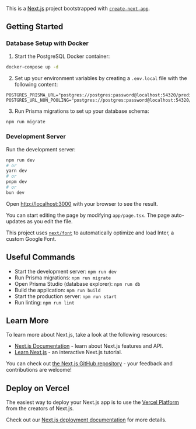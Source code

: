 This is a [Next.js](https://nextjs.org/) project bootstrapped with [`create-next-app`](https://github.com/vercel/next.js/tree/canary/packages/create-next-app).

## Getting Started

### Database Setup with Docker

1. Start the PostgreSQL Docker container:

```bash
docker-compose up -d
```

2. Set up your environment variables by creating a `.env.local` file with the following content:

```
POSTGRES_PRISMA_URL="postgres://postgres:password@localhost:54320/predictascore"
POSTGRES_URL_NON_POOLING="postgres://postgres:password@localhost:54320/predictascore"
```

3. Run Prisma migrations to set up your database schema:

```bash
npm run migrate
```

### Development Server

Run the development server:

```bash
npm run dev
# or
yarn dev
# or
pnpm dev
# or
bun dev
```

Open [http://localhost:3000](http://localhost:3000) with your browser to see the result.

You can start editing the page by modifying `app/page.tsx`. The page auto-updates as you edit the file.

This project uses [`next/font`](https://nextjs.org/docs/basic-features/font-optimization) to automatically optimize and load Inter, a custom Google Font.

## Useful Commands

- Start the development server: `npm run dev`
- Run Prisma migrations: `npm run migrate`
- Open Prisma Studio (database explorer): `npm run db`
- Build the application: `npm run build`
- Start the production server: `npm run start`
- Run linting: `npm run lint`

## Learn More

To learn more about Next.js, take a look at the following resources:

- [Next.js Documentation](https://nextjs.org/docs) - learn about Next.js features and API.
- [Learn Next.js](https://nextjs.org/learn) - an interactive Next.js tutorial.

You can check out [the Next.js GitHub repository](https://github.com/vercel/next.js/) - your feedback and contributions are welcome!

## Deploy on Vercel

The easiest way to deploy your Next.js app is to use the [Vercel Platform](https://vercel.com/new?utm_medium=default-template&filter=next.js&utm_source=create-next-app&utm_campaign=create-next-app-readme) from the creators of Next.js.

Check out our [Next.js deployment documentation](https://nextjs.org/docs/deployment) for more details.
